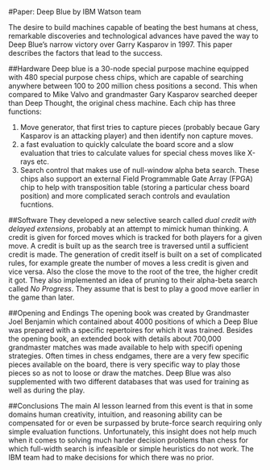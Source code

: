 #Paper: Deep Blue by IBM Watson team

The desire to build machines capable of beating the best humans at chess, remarkable discoveries and technological 
advances have paved the way to Deep Blue’s narrow victory over Garry Kasparov in 1997. This paper describes the factors 
that lead to the success.
 
 ##Hardware
Deep blue is a 30-node special purpose machine equipped with 480 special purpose chess chips, which are capable of searching 
anywhere between 100 to 200  million chess positions a second. This when compared to Mike Valvo and grandmaster Gary Kasparov
searched deeper than Deep Thought, the original chess machine.  Each chip has three functions:
1. Move generator, that first tries to capture pieces (probably becaue Gary Kasparov is an attacking player) and then 
identify non capture moves. 
2. a fast evaluation to quickly calculate the board score and a slow evaluation that tries to calculate values for special 
chess moves like X-rays etc. 
3. Search control that makes use of null-window alpha beta search. 
These chips also support an external Field Programmable Gate Array (FPGA) chip to help with transposition table (storing
a particular chess board position) and more complicated serach controls and evaulation fucntions. 


##Software
They developed a new selective search called *dual credit with delayed extensions*, probably at an attempt to mimick human
thinking. A credit is given for forced moves which is tracked for both players for a given move. A credit is built up as 
the search tree is traversed until a sufficient credit is made. The generation of credit itself is built on a set of 
 complicated rules, for example greate the number of moves a less credit is given and vice versa. Also the close the move
 to the root of the tree, the higher credit it got. 
  They also implemented an idea of pruning to their alpha-beta search called *No Progress*. They assume that is best to play
  a good move earlier in the game than later. 
  
##Opening and Endings
The opening book was created by Grandmaster Joel Benjamin which contained about 4000 positions of which a Deep Blue was
prepared with a specific repertoires for which it was trained. Besides the opening book, an extended book with details 
about 700,000 grandmaster matches was made available to help with specifi opening strategies. 
Often times in chess endgames, there are a very few specific pieces available on the board, there is very specific way to 
play those pieces so as not to loose or draw the matches. Deep Blue was also supplemented with two different databases that
was used for training as well as during the play. 


##Conclusions
The main AI lesson  learned from this event is that in some domains human creativity, intuition, and reasoning ability 
can be compensated for or even be surpassed by brute-force search requiring only simple evaluation functions. Unfortunately, 
this insight does not help much when it comes to solving much harder decision problems than chess for which full-width 
search is infeasible or simple heuristics do not work. The IBM team had to make decisions for which there was no prior. 